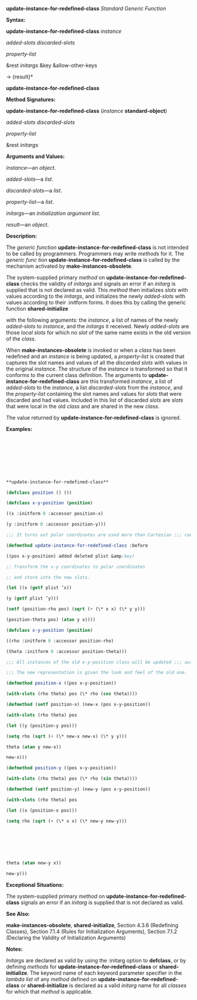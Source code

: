 **update-instance-for-redefined-class** *Standard Generic Function* 



**Syntax:** 



**update-instance-for-redefined-class** *instance* 



*added-slots discarded-slots* 



*property-list* 



&amp;rest *initargs* &amp;key &amp;allow-other-keys 



→ \{result\}\* 







 



 



**update-instance-for-redefined-class** 



**Method Signatures:** 



**update-instance-for-redefined-class** (*instance* **standard-object**) 



*added-slots discarded-slots* 



*property-list* 



&amp;rest *initargs* 



**Arguments and Values:** 



*instance*—an *object*. 



*added-slots*—a *list*. 



*discarded-slots*—a *list*. 



*property-list*—a *list*. 



*initargs*—an *initialization argument list*. 



*result*—an *object*. 



**Description:** 



The *generic function* **update-instance-for-redefined-class** is not intended to be called by programmers. Programmers may write *methods* for it. The *generic func tion* **update-instance-for-redefined-class** is called by the mechanism activated by **make-instances-obsolete**. 



The system-supplied primary *method* on **update-instance-for-redefined-class** checks the validity of *initargs* and signals an error if an *initarg* is supplied that is not declared as valid. This *method* then initializes *slots* with values according to the *initargs*, and initializes the newly *added-slots* with values according to their :initform forms. It does this by calling the generic function **shared-initialize** 



with the following arguments: the *instance*, a list of names of the newly *added-slots* to *instance*, and the *initargs* it received. Newly *added-slots* are those *local slots* for which no *slot* of the same name exists in the old version of the *class*. 



When **make-instances-obsolete** is invoked or when a *class* has been redefined and an *instance* is being updated, a *property-list* is created that captures the slot names and values of all the *discarded slots* with values in the original *instance*. The structure of the *instance* is transformed so that it conforms to the current class definition. The arguments to **update-instance-for-redefined-class** are this transformed *instance*, a list of *added-slots* to the *instance*, a list *discarded-slots* from the *instance*, and the *property-list* containing the slot names and values for *slots* that were discarded and had values. Included in this list of discarded *slots* are *slots* that were local in the old *class* and are shared in the new *class*. 



The value returned by **update-instance-for-redefined-class** is ignored. 



**Examples:**
```lisp
 



 

 

**update-instance-for-redefined-class** 

(defclass position () ()) 

(defclass x-y-position (position) 

((x :initform 0 :accessor position-x) 

(y :initform 0 :accessor position-y))) 

;;; It turns out polar coordinates are used more than Cartesian ;;; coordinates, so the representation is altered and some new ;;; accessor methods are added. 

(defmethod update-instance-for-redefined-class :before 

((pos x-y-position) added deleted plist &amp;key) 

;; Transform the x-y coordinates to polar coordinates 

;; and store into the new slots. 

(let ((x (getf plist ’x)) 

(y (getf plist ’y))) 

(setf (position-rho pos) (sqrt (+ (\* x x) (\* y y))) 

(position-theta pos) (atan y x)))) 

(defclass x-y-position (position) 

((rho :initform 0 :accessor position-rho) 

(theta :initform 0 :accessor position-theta))) 

;;; All instances of the old x-y-position class will be updated ;;; automatically. 

;;; The new representation is given the look and feel of the old one. 

(defmethod position-x ((pos x-y-position)) 

(with-slots (rho theta) pos (\* rho (cos theta)))) 

(defmethod (setf position-x) (new-x (pos x-y-position)) 

(with-slots (rho theta) pos 

(let ((y (position-y pos))) 

(setq rho (sqrt (+ (\* new-x new-x) (\* y y))) 

theta (atan y new-x)) 

new-x))) 

(defmethod position-y ((pos x-y-position)) 

(with-slots (rho theta) pos (\* rho (sin theta)))) 

(defmethod (setf position-y) (new-y (pos x-y-position)) 

(with-slots (rho theta) pos 

(let ((x (position-x pos))) 

(setq rho (sqrt (+ (\* x x) (\* new-y new-y))) 



 

 

theta (atan new-y x)) 

new-y))) 


```
**Exceptional Situations:** 



The system-supplied primary *method* on **update-instance-for-redefined-class** signals an error if an *initarg* is supplied that is not declared as valid. 



**See Also:** 



**make-instances-obsolete**, **shared-initialize**, Section 4.3.6 (Redefining Classes), Section 7.1.4 (Rules for Initialization Arguments), Section 7.1.2 (Declaring the Validity of Initialization Arguments) 



**Notes:** 



*Initargs* are declared as valid by using the :initarg option to **defclass**, or by defining *methods* for **update-instance-for-redefined-class** or **shared-initialize**. The keyword name of each keyword parameter specifier in the *lambda list* of any *method* defined on **update-instance-for-redefined-class** or **shared-initialize** is declared as a valid *initarg* name for all *classes* for which that *method* is applicable. 



